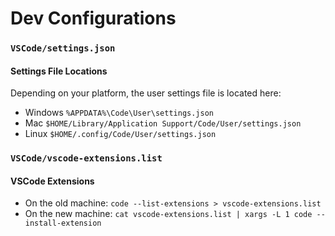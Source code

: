 # Dev Configurations

### `VSCode/settings.json`
#### Settings File Locations
Depending on your platform, the user settings file is located here:

- Windows `%APPDATA%\Code\User\settings.json`
- Mac `$HOME/Library/Application Support/Code/User/settings.json`
- Linux `$HOME/.config/Code/User/settings.json`
  
  
  
### `VSCode/vscode-extensions.list`
#### VSCode Extensions
- On the old machine: `code --list-extensions > vscode-extensions.list`  
- On the new machine: `cat vscode-extensions.list | xargs -L 1 code --install-extension`  
